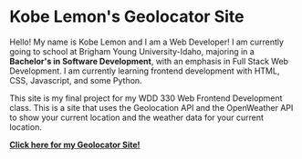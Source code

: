 # Kobe Lemon's Geolocator Site

Hello! My name is Kobe Lemon and I am a Web Developer! I am currently going to school at Brigham Young University-Idaho, majoring in a **Bachelor's in Software Development**, with an emphasis in Full Stack Web Development. I am currently learning frontend development with HTML, CSS, Javascript, and some Python.

This site is my final project for my WDD 330 Web Frontend Development class. This is a site that uses the Geolocation API and the OpenWeather API to show your current location and the weather data for your current location.

**[Click here for my Geolocator Site!](https://kobelemon.github.io/geolocator-app/index.html)**
